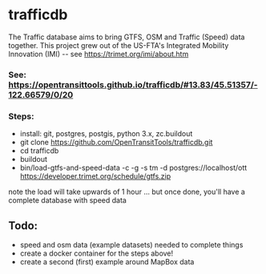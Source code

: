 trafficdb
====
The Traffic database aims to bring GTFS, OSM and Traffic (Speed) data together. This project grew out of the US-FTA's 
Integrated Mobility Innovation (IMI) -- see https://trimet.org/imi/about.htm

### See: https://opentransittools.github.io/trafficdb/#13.83/45.51357/-122.66579/0/20

### Steps:
 - install: git, postgres, postgis, python 3.x, zc.buildout
 - git clone https://github.com/OpenTransitTools/trafficdb.git
 - cd trafficdb
 - buildout
 - bin/load-gtfs-and-speed-data -c -g -s tm -d postgres://localhost/ott https://developer.trimet.org/schedule/gtfs.zip
 
 note the load will take upwards of 1 hour ... but once done, you'll have a complete database with speed data
 
## Todo:
 - speed and osm data (example datasets) needed to complete things
 - create a docker container for the steps above!
 - create a second (first) example around MapBox data 
